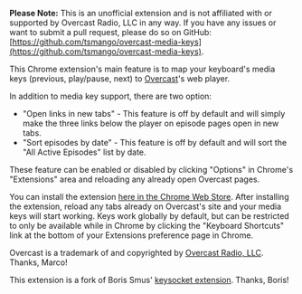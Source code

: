 **Please Note:** This is an unofficial extension and is not affiliated with or supported by Overcast Radio, LLC in any way. If you have any issues or want to submit a pull request, please do so on GitHub: [https://github.com/tsmango/overcast-media-keys](https://github.com/tsmango/overcast-media-keys).

This Chrome extension's main feature is to map your keyboard's media keys (previous, play/pause, next) to [Overcast](https://overcast.fm)'s web player.

In addition to media key support, there are two option:

* "Open links in new tabs" - This feature is off by default and will simply make the three links below the player on episode pages open in new tabs.
* "Sort episodes by date" - This feature is off by default and will sort the "All Active Episodes" list by date.

These feature can be enabled or disabled by clicking "Options" in Chrome's "Extensions" area and reloading any already open Overcast pages.

You can install the extension [here in the Chrome Web Store](https://chrome.google.com/webstore/detail/media-keys-for-overcast/iomjboggdipkbeddinniaoiffjibdach). After installing the extension, reload any tabs already on Overcast's site and your media keys will start working. Keys work globally by default, but can be restricted to only be available while in Chrome by clicking the "Keyboard Shortcuts" link at the bottom of your Extensions preference page in Chrome.

Overcast is a trademark of and copyrighted by [Overcast Radio, LLC](https://overcast.fm). Thanks, Marco!

This extension is a fork of Boris Smus' [keysocket extension](https://github.com/borismus/keysocket). Thanks, Boris!
